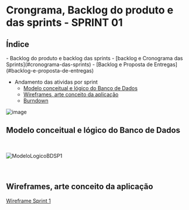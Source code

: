 # Crongrama, Backlog do produto e das sprints - SPRINT 01

<h2>Índice</h2>
- Backlog do produto e backlog das sprints
    - [backlog  e Cronograma das Sprints](#cronograma-das-sprints)
    - [Backlog e Proposta de Entregas](#backlog-e-proposta-de-entregas)

- Andamento das atividas por sprint
    - [Modelo conceitual e lógico do Banco de Dados](#modelo-conceitual-e--logido-do-banco-de-dados)
    - [Wireframes, arte conceito da aplicação](#Wireframes)
    - [Burndown](#burndown)





![image](https://user-images.githubusercontent.com/112524947/194676348-46c2dc78-a797-467b-b1a9-4a403dbc4e7e.png)<br>

<h2>Modelo conceitual e lógico do Banco de Dados</h2><br>

![ModeloLogicoBDSP1](https://raw.github.com/GroupHextech/HEXTECH-API3sem/main/documents/bdsprint1.png "Modelo lógico BD Sprint 1")<br>
<br>
<br>
<h2> Wireframes, arte conceito da aplicação </h2>

[Wireframe Sprint 1](/documents/wireframe_sprint1.pdf "Wireframe Sprint 1")
